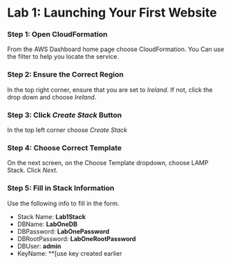 # Lab 1: Launching Your First Website

### Step 1: Open CloudFormation
From the AWS Dashboard home page choose CloudFormation. You Can use the filter to help you locate the service.
### Step 2:  Ensure the Correct Region
In the top right corner, ensure that you are set to *Ireland*. If not, click the drop down and choose *Ireland*.
### Step 3: Click *Create Stack* Button
In the top left corner choose *Create Stack*
### Step 4: Choose Correct Template
On the next screen, on the Choose Template dropdown, choose LAMP Stack. Click *Next*.
### Step 5: Fill in Stack Information
Use the following info to fill in the form.
 - Stack Name: **Lab1Stack**
 - DBName: **LabOneDB**
 - DBPassword: **LabOnePassword**
 - DBRootPassword: **LabOneRootPassword**
 - DBUser: **admin**
 - KeyName: **[use key created earlier
<!--stackedit_data:
eyJoaXN0b3J5IjpbMTIxMzM2NjU0LC0xMzg1MTE5MTldfQ==
-->
